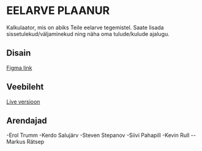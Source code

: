 # EELARVE PLAANUR

Kalkulaator, mis on abiks Teile eelarve tegemistel. Saate lisada sissetulekud/väljaminekud ning näha oma tulude/kulude ajalugu.

## Disain

[Figma link](https://www.figma.com/file/J8dmu3VPZsOUlB1Kuz6dPc/Kalkulaator?node-id=0%3A1)

## Veebileht

[Live versioon](https://tak19ratsep.itmajakas.ee/calc/)

## Arendajad
-Erol Trumm
-Kerdo Salujärv
-Steven Stepanov
-Siivi Pahapill
-Kevin Rull
--Markus Rätsep
